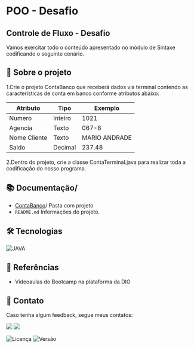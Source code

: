 # POO - Desafio

## Controle de Fluxo - Desafio

Vamos exercitar todo o conteúdo apresentado no módulo de Sintaxe codificando o seguinte cenário.

## 🎯 Sobre o projeto
1.Crie o projeto ContaBanco que receberá dados via terminal contendo as características de conta em banco conforme atributos abaixo:

| Atributo  | Tipo| Exemplo| 
| --------- | ----| -------| 
| Numero    | Inteiro | 1021| 
| Agencia   | Texto| 067-8| 
| Nome Cliente | Texto| MARIO ANDRADE| 
| Saldo | Decimal |237.48| 

2.Dentro do projeto, crie a classe ContaTerminal.java para realizar toda a codificação do nosso programa.

## 📚 Documentação/
- [ContaBanco](https://github.com/GabrielDaCostaAlves/dio-trilha-java-basico/tree/main/ContaBanco)/ Pasta com projeto
- ```README.md```  Informações do projeto.

##  🛠️ Tecnologias
![JAVA](https://img.shields.io/badge/Java-ED8B00?style=for-the-badge&logo=openjdk&logoColor=white)

## 🔗 Referências
- Videoaulas do Bootcamp na plataforma da DIO

## 📧 Contato
Caso tenha algum feedback, segue meus contatos:

<a href = "mailto:alvesgabrieldacosta@gmail.com"><img src="https://img.shields.io/badge/Gmail-D14836?style=for-the-badge&logo=gmail&logoColor=white"></a>
<a href="https://www.linkedin.com/in/alvescostagabriel/" target="_blank"><img src="https://img.shields.io/badge/-LinkedIn-%230077B5?style=for-the-badge&logo=linkedin&logoColor=white" target="_blank"></a>


![Licença](https://img.shields.io/badge/license-MIT-green) ![Versão](https://img.shields.io/badge/version-1.0.1-blue)
